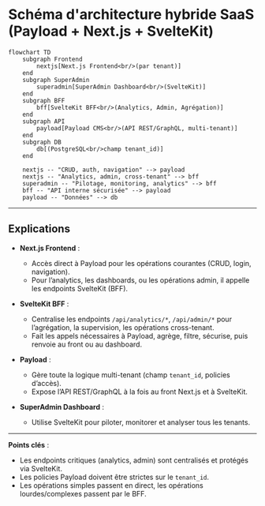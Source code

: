 # Schéma d'architecture hybride SaaS (Payload + Next.js + SvelteKit)

```mermaid
flowchart TD
    subgraph Frontend
        nextjs[Next.js Frontend<br/>(par tenant)]
    end
    subgraph SuperAdmin
        superadmin[SuperAdmin Dashboard<br/>(SvelteKit)]
    end
    subgraph BFF
        bff[SvelteKit BFF<br/>(Analytics, Admin, Agrégation)]
    end
    subgraph API
        payload[Payload CMS<br/>(API REST/GraphQL, multi-tenant)]
    end
    subgraph DB
        db[(PostgreSQL<br/>champ tenant_id)]
    end

    nextjs -- "CRUD, auth, navigation" --> payload
    nextjs -- "Analytics, admin, cross-tenant" --> bff
    superadmin -- "Pilotage, monitoring, analytics" --> bff
    bff -- "API interne sécurisée" --> payload
    payload -- "Données" --> db
```

---

## Explications

- **Next.js Frontend** :
  - Accès direct à Payload pour les opérations courantes (CRUD, login, navigation).
  - Pour l’analytics, les dashboards, ou les opérations admin, il appelle les endpoints SvelteKit (BFF).

- **SvelteKit BFF** :
  - Centralise les endpoints `/api/analytics/*`, `/api/admin/*` pour l’agrégation, la supervision, les opérations cross-tenant.
  - Fait les appels nécessaires à Payload, agrège, filtre, sécurise, puis renvoie au front ou au dashboard.

- **Payload** :
  - Gère toute la logique multi-tenant (champ `tenant_id`, policies d’accès).
  - Expose l’API REST/GraphQL à la fois au front Next.js et à SvelteKit.

- **SuperAdmin Dashboard** :
  - Utilise SvelteKit pour piloter, monitorer et analyser tous les tenants.

---

**Points clés** :
- Les endpoints critiques (analytics, admin) sont centralisés et protégés via SvelteKit.
- Les policies Payload doivent être strictes sur le `tenant_id`.
- Les opérations simples passent en direct, les opérations lourdes/complexes passent par le BFF.
